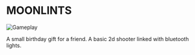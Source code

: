 MOONLINTS
=================

![Gameplay](https://cdn.glitch.com/8292bab2-737d-4b03-970a-80900ba21761%2Fezgif.com-optimize%20(1).gif)

A small birthday gift for a friend. A basic 2d shooter linked with bluetooth lights.